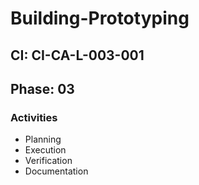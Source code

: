 # Building-Prototyping

## CI: CI-CA-L-003-001
## Phase: 03

### Activities
- Planning
- Execution
- Verification
- Documentation
